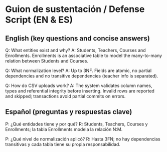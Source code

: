 # Guion de sustentación / Defense Script (EN & ES)

## English (key questions and concise answers)
Q: What entities exist and why?
A: Students, Teachers, Courses and Enrollments. Enrollments is an associative table to model the many-to-many relation between Students and Courses.

Q: What normalization level?
A: Up to 3NF. Fields are atomic, no partial dependencies and no transitive dependencies (teacher info is separated).

Q: How do CSV uploads work?
A: The system validates column names, types and referential integrity before inserting. Invalid rows are reported and skipped; transactions avoid partial commits on errors.

## Español (preguntas y respuestas clave)
P: ¿Qué entidades tiene y por qué?
R: Students, Teachers, Courses y Enrollments; la tabla Enrollments modela la relación N:M.

P: ¿Qué nivel de normalización aplicó?
R: Hasta 3FN; no hay dependencias transitivas y cada tabla tiene su propia responsabilidad.
